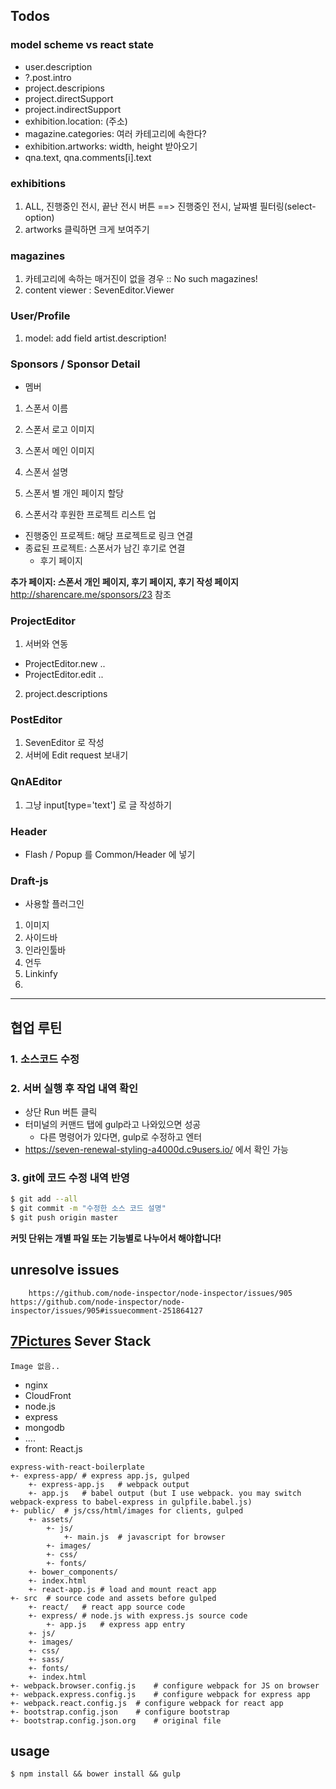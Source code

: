 ## Todos

### model scheme vs react state
 - user.description
 - ?.post.intro
 - project.descripions
 - project.directSupport
 - project.indirectSupport
 - exhibition.location: (주소)
 - magazine.categories: 여러 카테고리에 속한다?
 - exhibition.artworks: width, height 받아오기
 - qna.text, qna.comments[i].text

### exhibitions
 1. ALL, 진행중인 전시, 끝난 전시 버튼 ==> 진행중인 전시, 날짜별 필터링(select-option)
 2. artworks 클릭하면 크게 보여주기

### magazines
 1. 카테고리에 속하는 매거진이 없을 경우 :: No such magazines!
 2. content viewer : SevenEditor.Viewer

### User/Profile
 1. model: add field artist.description!

### Sponsors / Sponsor Detail
 - 멤버
  1. 스폰서 이름
  2. 스폰서 로고 이미지
  3. 스폰서 메인 이미지
  4. 스폰서 설명

 1. 스폰서 별 개인 페이지 할당
 2. 스폰서각 후원한 프로젝트 리스트 업
  - 진행중인 프로젝트: 해당 프로젝트로 링크 연결
  - 종료된 프로젝트: 스폰서가 남긴 후기로 연결
    - 후기 페이지

__추가 페이지: 스폰서 개인 페이지, 후기 페이지, 후기 작성 페이지__  
http://sharencare.me/sponsors/23 참조

### ProjectEditor
 1. 서버와 연동
  - ProjectEditor.new ..
  - ProjectEditor.edit ..
 2. project.descriptions


### PostEditor
 1. SevenEditor 로 작성
 2. 서버에 Edit request 보내기

### QnAEditor
 1. 그냥 input[type='text'] 로 글 작성하기

### Header
 - Flash / Popup 를 Common/Header 에 넣기

### Draft-js
 - 사용할 플러그인
  1. 이미지
  2. 사이드바
  3. 인라인툴바
  4. 언두
  5. Linkinfy
  6.

---

## 협업 루틴

### 1. 소스코드 수정

### 2. 서버 실행 후 작업 내역 확인
- 상단 Run 버튼 클릭
- 터미널의 커맨드 탭에 gulp라고 나와있으면 성공
	- 다른 명령어가 있다면, gulp로 수정하고 엔터
- https://seven-renewal-styling-a4000d.c9users.io/ 에서 확인 가능

### 3. git에 코드 수정 내역 반영
```bash
$ git add --all
$ git commit -m "수정한 소스 코드 설명"
$ git push origin master
```
__커밋 단위는 개별 파일 또는 기능별로 나누어서 해야합니다!__

## unresolve issues
```
	https://github.com/node-inspector/node-inspector/issues/905 https://github.com/node-inspector/node-inspector/issues/905#issuecomment-251864127
```

## [7Pictures](https://7pictures.co.kr) Sever Stack
	Image 없음..
 - nginx
 - CloudFront
 - node.js
 - express
 - mongodb
 - ....
 - front: React.js





```
express-with-react-boilerplate
+- express-app/	# express app.js, gulped
	+- express-app.js	# webpack output
	+- app.js	# babel output (but I use webpack. you may switch webpack-express to babel-express in gulpfile.babel.js)
+- public/	# js/css/html/images for clients, gulped
	+- assets/
		+- js/
			+- main.js	# javascript for browser
		+- images/
		+- css/
		+- fonts/
	+- bower_components/
	+- index.html
	+- react-app.js	# load and mount react app
+- src	# source code and assets before gulped
	+- react/	# react app source code
	+- express/	# node.js with express.js source code
		+- app.js	# express app entry
	+- js/
	+- images/
	+- css/
	+- sass/
	+- fonts/
	+- index.html
+- webpack.browser.config.js	# configure webpack for JS on browser
+- webpack.express.config.js	# configure webpack for express app
+- webpack.react.config.js	# configure webpack for react app
+- bootstrap.config.json	# configure bootstrap
+- bootstrap.config.json.org	# original file
```
## usage
```
$ npm install && bower install && gulp
```
